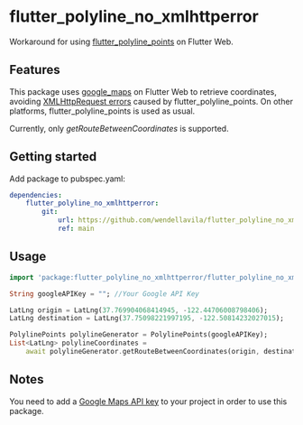 <!--
For information about how to write a good package README, see the guide for
[writing package pages](https://dart.dev/guides/libraries/writing-package-pages).

For general information about developing packages, see the Dart guide for
[creating packages](https://dart.dev/guides/libraries/create-library-packages)
and the Flutter guide for
[developing packages and plugins](https://flutter.dev/developing-packages).
-->
# flutter_polyline_no_xmlhttperror
Workaround for using [flutter_polyline_points](https://pub.dev/packages/flutter_polyline_points) on Flutter Web.

## Features
This package uses [google_maps](https://pub.dev/packages/google_maps) on Flutter Web to retrieve coordinates, avoiding [XMLHttpRequest errors](https://github.com/Dammyololade/flutter_polyline_points/issues/78#issuecomment-1705554890) caused by flutter_polyline_points.
On other platforms, flutter_polyline_points is used as usual.

Currently, only _getRouteBetweenCoordinates_ is supported.

## Getting started
Add package to pubspec.yaml:
```yaml
dependencies:
    flutter_polyline_no_xmlhttperror:
        git:
            url: https://github.com/wendellavila/flutter_polyline_no_xmlhttperror
            ref: main
```

## Usage
```dart
import 'package:flutter_polyline_no_xmlhttperror/flutter_polyline_no_xmlhttperror.dart'
```

```dart
String googleAPIKey = ""; //Your Google API Key

LatLng origin = LatLng(37.769904068414945, -122.44706008798406);
LatLng destination = LatLng(37.75098221997195, -122.50814232027015);

PolylinePoints polylineGenerator = PolylinePoints(googleAPIKey);
List<LatLng> polylineCoordinates =
    await polylineGenerator.getRouteBetweenCoordinates(origin, destination);
```

## Notes
You need to add a [Google Maps API key](https://pub.dev/packages/google_maps_flutter) to your project in order to use this package.